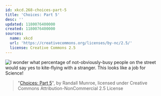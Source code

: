 ```yaml
---
id: xkcd.268-choices-part-5
title: 'Choices: Part 5'
desc: ''
updated: 1180076400000
created: 1180076400000
sources:
  name: xkcd
  url: 'https://creativecommons.org/licenses/by-nc/2.5/'
  license: Creative Commons 2.5
---
```

![I wonder what percentage of not-obviously-busy people on the street would say yes to kite-flying with a stranger.  This looks like a job for Science!](https://imgs.xkcd.com/comics/choices_part_5.png)
> "[Choices: Part 5](https://xkcd.com/268/)", by Randall Munroe, licensed under Creative Commons Attribution-NonCommercial 2.5 License
